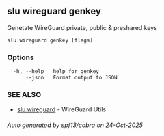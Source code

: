 ## slu wireguard genkey

Genetate WireGuard private, public & preshared keys

```
slu wireguard genkey [flags]
```

### Options

```
  -h, --help   help for genkey
      --json   Format output to JSON
```

### SEE ALSO

* [slu wireguard](slu_wireguard.md)	 - WireGuard Utils

###### Auto generated by spf13/cobra on 24-Oct-2025
